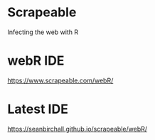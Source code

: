 # Scrapeable
 Infecting the web with R

 # webR IDE
 https://www.scrapeable.com/webR/

 # Latest IDE
 https://seanbirchall.github.io/scrapeable/webR/
